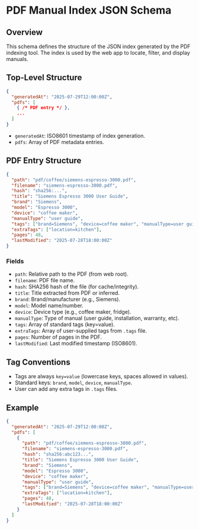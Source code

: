 # PDF Manual Index JSON Schema

## Overview
This schema defines the structure of the JSON index generated by the PDF indexing tool. The index is used by the web app to locate, filter, and display manuals.

## Top-Level Structure
```json
{
  "generatedAt": "2025-07-29T12:00:00Z",
  "pdfs": [
    { /* PDF entry */ },
    ...
  ]
}
```

- `generatedAt`: ISO8601 timestamp of index generation.
- `pdfs`: Array of PDF metadata entries.

## PDF Entry Structure
```json
{
  "path": "pdf/coffee/siemens-espresso-3000.pdf",
  "filename": "siemens-espresso-3000.pdf",
  "hash": "sha256:...",
  "title": "Siemens Espresso 3000 User Guide",
  "brand": "Siemens",
  "model": "Espresso 3000",
  "device": "coffee maker",
  "manualType": "user guide",
  "tags": ["brand=Siemens", "device=coffee maker", "manualType=user guide"],
  "extraTags": ["location=kitchen"],
  "pages": 48,
  "lastModified": "2025-07-28T18:00:00Z"
}
```

### Fields
- `path`: Relative path to the PDF (from web root).
- `filename`: PDF file name.
- `hash`: SHA256 hash of the file (for cache/integrity).
- `title`: Title extracted from PDF or inferred.
- `brand`: Brand/manufacturer (e.g., Siemens).
- `model`: Model name/number.
- `device`: Device type (e.g., coffee maker, fridge).
- `manualType`: Type of manual (user guide, installation, warranty, etc).
- `tags`: Array of standard tags (key=value).
- `extraTags`: Array of user-supplied tags from `.tags` file.
- `pages`: Number of pages in the PDF.
- `lastModified`: Last modified timestamp (ISO8601).

## Tag Conventions
- Tags are always `key=value` (lowercase keys, spaces allowed in values).
- Standard keys: `brand`, `model`, `device`, `manualType`.
- User can add any extra tags in `.tags` files.

## Example
```json
{
  "generatedAt": "2025-07-29T12:00:00Z",
  "pdfs": [
    {
      "path": "pdf/coffee/siemens-espresso-3000.pdf",
      "filename": "siemens-espresso-3000.pdf",
      "hash": "sha256:abc123...",
      "title": "Siemens Espresso 3000 User Guide",
      "brand": "Siemens",
      "model": "Espresso 3000",
      "device": "coffee maker",
      "manualType": "user guide",
      "tags": ["brand=Siemens", "device=coffee maker", "manualType=user guide"],
      "extraTags": ["location=kitchen"],
      "pages": 48,
      "lastModified": "2025-07-28T18:00:00Z"
    }
  ]
}
```
